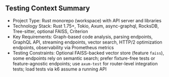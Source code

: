 ## Testing Context Summary

- Project Type: Rust monorepo (workspace) with API server and libraries
- Technology Stack: Rust 1.75+, Tokio, Axum, async-graphql, RocksDB, Tree-sitter, optional FAISS, Criterion
- Key Requirements: Graph-based code analysis, parsing endpoints, GraphQL API, streaming endpoints, vector search, HTTP/2 optimization endpoints, observability via Prometheus metrics
- Testing Constraints: Optional FAISS-backed vector store (feature `faiss`), some endpoints rely on semantic search; prefer fixture-free tests or feature-agnostic endpoints; use `axum-test` for router-level integration tests; load tests via k6 assume a running API

